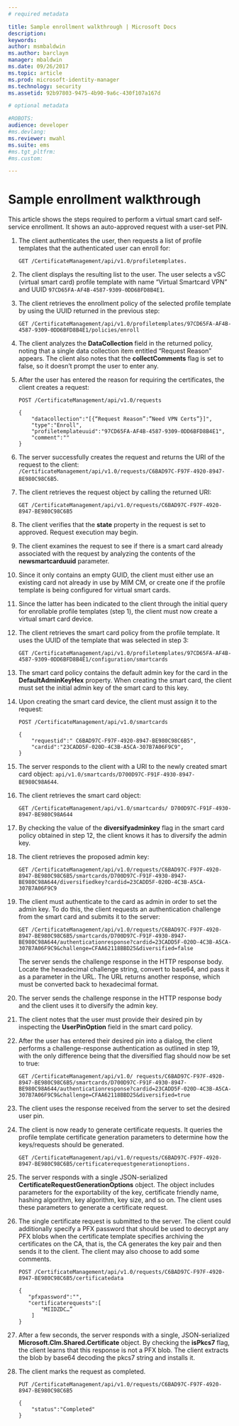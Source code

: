 ```yaml
---
# required metadata

title: Sample enrollment walkthrough | Microsoft Docs
description:
keywords:
author: msmbaldwin
ms.author: barclayn
manager: mbaldwin
ms.date: 09/26/2017
ms.topic: article
ms.prod: microsoft-identity-manager
ms.technology: security
ms.assetid: 92b97803-9475-4b90-9a6c-430f107a167d

# optional metadata

#ROBOTS:
audience: developer
#ms.devlang:
ms.reviewer: mwahl
ms.suite: ems
#ms.tgt_pltfrm:
#ms.custom:

---
```


# Sample enrollment walkthrough
This article shows the steps required to perform a virtual smart card self-service enrollment. It shows an auto-approved request with a user-set PIN.

1. The client authenticates the user, then requests a list of profile templates that the authenticated user can enroll for:

    ```
    GET /CertificateManagement/api/v1.0/profiletemplates.
    ```
    
2. The client displays the resulting list to the user. The user selects a vSC (virtual smart card) profile template with name “Virtual Smartcard VPN” and UUID `97CD65FA-AF4B-4587-9309-0DD6BFD8B4E1`.

3. The client retrieves the enrollment policy of the selected profile template by using the UUID returned in the previous step:

    ```
    GET /CertificateManagement/api/v1.0/profiletemplates/97CD65FA-AF4B-4587-9309-0DD6BFD8B4E1/policies/enroll
    ```

4. The client analyzes the **DataCollection** field in the returned policy, noting that a single data collection item entitled “Request Reason” appears. The client also notes that the **collectComments** flag is set to false, so it doesn’t prompt the user to enter any.

5. After the user has entered the reason for requiring the certificates, the client creates a request:

    ```
    POST /CertificateManagement/api/v1.0/requests

    {
        "datacollection":"[{“Request Reason”:”Need VPN Certs”}]",
        "type":"Enroll",
        "profiletemplateuuid":"97CD65FA-AF4B-4587-9309-0DD6BFD8B4E1",
        "comment":""
    }
    ```

6. The server successfully creates the request and returns the URI of the request to the client:  `/CertificateManagement/api/v1.0/requests/C6BAD97C-F97F-4920-8947-BE980C98C6B5`.

7. The client retrieves the request object by calling the returned URI:

    ```
    GET /CertificateManagement/api/v1.0/requests/C6BAD97C-F97F-4920-8947-BE980C98C6B5
    ```

8. The client verifies that the **state** property in the request is set to approved. Request execution may begin.

9. The client examines the request to see if there is a smart card already associated with the request by analyzing the contents of the **newsmartcarduuid** parameter.

10.	Since it only contains an empty GUID, the client must either use an existing card not already in use by MIM CM, or create one if the profile template is being configured for virtual smart cards.

11.	Since the latter has been indicated to the client through the initial query for enrollable profile templates (step 1), the client must now create a virtual smart card device.

12.	The client retrieves the smart card policy from the profile template. It uses the UUID of the template that was selected in step 3:

    ```
    GET /CertificateManagement/api/v1.0/profiletemplates/97CD65FA-AF4B-4587-9309-0DD6BFD8B4E1/configuration/smartcards
    ```

13.	The smart card policy contains the default admin key for the card in the **DefaultAdminKeyHex** property. When creating the smart card, the client must set the initial admin key of the smart card to this key.  
14.	Upon creating the smart card device, the client must assign it to the request:

    ```
    POST /CertificateManagement/api/v1.0/smartcards

    {
        "requestid":" C6BAD97C-F97F-4920-8947-BE980C98C6B5",
        "cardid":"23CADD5F-020D-4C3B-A5CA-307B7A06F9C9",
    }
    ```

15. The server responds to the client with a URI to the newly created smart card object: `api/v1.0/smartcards/D700D97C-F91F-4930-8947-BE980C98A644`.

16.	The client retrieves the smart card object:

    ```
    GET /CertificateManagement/api/v1.0/smartcards/ D700D97C-F91F-4930-8947-BE980C98A644
    ```

17.	By checking the value of the **diversifyadminkey** flag in the smart card policy obtained in step 12, the client knows it has to diversify the admin key.

18.	The client retrieves the proposed admin key:

    ```
    GET /CertificateManagement/api/v1.0/requests/C6BAD97C-F97F-4920-8947-BE980C98C6B5/smartcards/D700D97C-F91F-4930-8947-BE980C98A644/diversifiedkey?cardid=23CADD5F-020D-4C3B-A5CA-307B7A06F9C9
    ```

19.	The client must authenticate to the card as admin in order to set the admin key. To do this, the client requests an authentication challenge from the smart card and submits it to the server:

    ```
    GET /CertificateManagement/api/v1.0/requests/C6BAD97C-F97F-4920-8947-BE980C98C6B5/smartcards/D700D97C-F91F-4930-8947-BE980C98A644/authenticationresponse?cardid=23CADD5F-020D-4C3B-A5CA-307B7A06F9C9&challenge=CFAA62118BBD25&diversified=false
    ```

    The server sends the challenge response in the HTTP response body. Locate the hexadecimal challenge string, convert to base64, and pass it as a parameter in the URL. The URL returns another response, which must be converted back to hexadecimal format.

20.	The server sends the challenge response in the HTTP response body and the client uses it to diversify the admin key.

21.	The client notes that the user must provide their desired pin by inspecting the **UserPinOption** field in the smart card policy.

22.	After the user has entered their desired pin into a dialog, the client performs a challenge-response authentication as outlined in step 19, with the only difference being that the diversified flag should now be set to true:

    ```
    GET /CertificateManagement/api/v1.0/ requests/C6BAD97C-F97F-4920-8947-BE980C98C6B5/smartcards/D700D97C-F91F-4930-8947-BE980C98A644/authenticationresponse?cardid=23CADD5F-020D-4C3B-A5CA-307B7A06F9C9&challenge=CFAA62118BBD25&diversified=true
    ```

23.	The client uses the response received from the server to set the desired user pin.

24.	The client is now ready to generate certificate requests. It queries the profile template certificate generation parameters to determine how the keys/requests should be generated.

    ```
    GET /CertificateManagement/api/v1.0/requests/C6BAD97C-F97F-4920-8947-BE980C98C6B5/certificaterequestgenerationoptions.
    ```

25.	The server responds with a single JSON-serialized **CertificateRequestGenerationOptions** object. The object includes parameters for the exportability of the key, certificate friendly name, hashing algorithm, key algorithm, key size, and so on. The client uses these parameters to generate a certificate request.

26.	The single certificate request is submitted to the server. The client could additionally specify a PFX password that should be used to decrypt any PFX blobs when the certificate template specifies archiving the certificates on the CA, that is, the CA generates the key pair and then sends it to the client. The client may also choose to add some comments.

    ```
    POST /CertificateManagement/api/v1.0/requests/C6BAD97C-F97F-4920-8947-BE980C98C6B5/certificatedata

    {
       "pfxpassword":"",
       "certificaterequests":[
           "MIIDZDC…”
        ]
    }   
    ```

27.	After a few seconds, the server responds with a single, JSON-serialized **Microsoft.Clm.Shared.Certificate** object. By checking the **isPkcs7** flag, the client learns that this response is not a PFX blob. The client extracts the blob by base64 decoding the pkcs7 string and installs it.

28.	The client marks the request as completed.

    ```
    PUT /CertificateManagement/api/v1.0/requests/C6BAD97C-F97F-4920-8947-BE980C98C6B5

    {
        "status":"Completed"
    }
    ```
